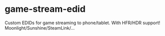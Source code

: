 # game-stream-edid
Custom EDIDs for game streaming to phone/tablet. With HFR/HDR support! Moonlight/Sunshine/SteamLink/...
